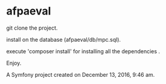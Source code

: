 afpaeval
========
git clone the project.

install on the database (afpaeval/db/mpc.sql).

execute 'composer install' for installing all the dependencies .

Enjoy.

A Symfony project created on December 13, 2016, 9:46 am.
